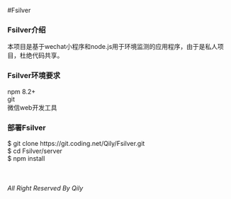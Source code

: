 #Fsilver
<h3>Fsilver介绍</h3>
<p>
    本项目是基于wechat小程序和node.js用于环境监测的应用程序，由于是私人项目，杜绝代码共享。
</p>

<h3>Fsilver环境要求</h3>
<p>
    npm 8.2+<br>
    git<br>
    微信web开发工具<br>
</p>

<h3>部署Fsilver</h3>
<p>
$  git clone https://git.coding.net/Qily/Fsilver.git<br>
$  cd Fsilver/server<br>
$  npm install
</p>

<br>
<h6>All Right Reserved By Qily</h6>
